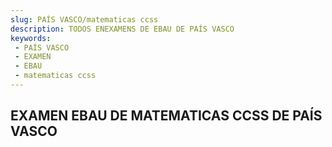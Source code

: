 ```yaml
---
slug: PAÍS VASCO/matematicas ccss
description: TODOS ENEXAMENS DE EBAU DE PAÍS VASCO
keywords:
 - PAÍS VASCO
 - EXAMEN
 - EBAU
 - matematicas ccss
---
```

## EXAMEN EBAU DE MATEMATICAS CCSS DE PAÍS VASCO

